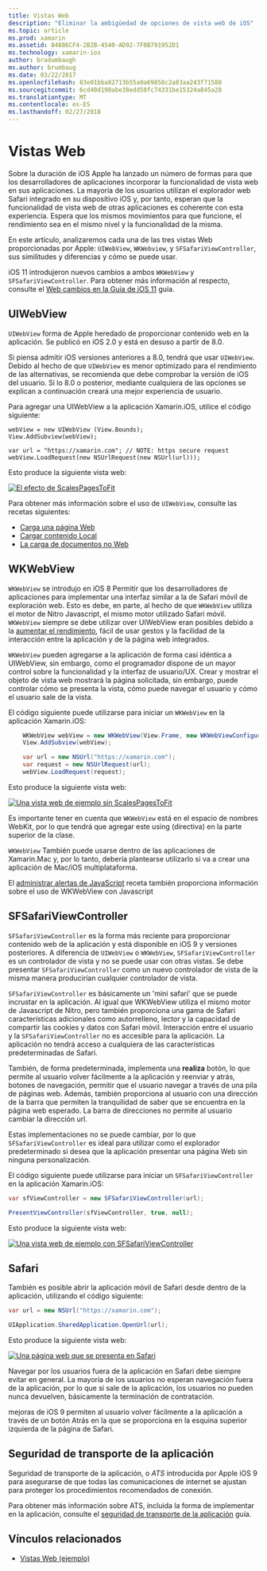```yaml
---
title: Vistas Web
description: "Eliminar la ambigüedad de opciones de vista web de iOS"
ms.topic: article
ms.prod: xamarin
ms.assetid: 84886CF4-2B2B-4540-AD92-7F0B791952D1
ms.technology: xamarin-ios
author: bradumbaugh
ms.author: brumbaug
ms.date: 03/22/2017
ms.openlocfilehash: 83e01bba82713b55a0a69858c2a83aa243f71588
ms.sourcegitcommit: 6cd40d190abe38edd50fc74331be15324a845a28
ms.translationtype: MT
ms.contentlocale: es-ES
ms.lasthandoff: 02/27/2018
---
```

# <a name="web-views"></a>Vistas Web

Sobre la duración de iOS Apple ha lanzado un número de formas para que los desarrolladores de aplicaciones incorporar la funcionalidad de vista web en sus aplicaciones. La mayoría de los usuarios utilizan el explorador web Safari integrado en su dispositivo iOS y, por tanto, esperan que la funcionalidad de vista web de otras aplicaciones es coherente con esta experiencia. Espera que los mismos movimientos para que funcione, el rendimiento sea en el mismo nivel y la funcionalidad de la misma.

En este artículo, analizaremos cada una de las tres vistas Web proporcionadas por Apple: `UIWebView`, `WKWebview`, y `SFSafariViewController`, sus similitudes y diferencias y cómo se puede usar. 

iOS 11 introdujeron nuevos cambios a ambos `WKWebView` y `SFSafariViewController`. Para obtener más información al respecto, consulte el [Web cambios en la Guía de iOS 11](~/ios/platform/introduction-to-ios11/web.md) guía.

## <a name="uiwebview"></a>UIWebView

`UIWebView` forma de Apple heredado de proporcionar contenido web en la aplicación. Se publicó en iOS 2.0 y está en desuso a partir de 8.0.

Si piensa admitir iOS versiones anteriores a 8.0, tendrá que usar `UIWebView`. Debido al hecho de que `UIWebView` es menor optimizado para el rendimiento de las alternativas, se recomienda que debe comprobar la versión de iOS del usuario. Si lo 8.0 o posterior, mediante cualquiera de las opciones se explican a continuación creará una mejor experiencia de usuario.
 
Para agregar una UIWebView a la aplicación Xamarin.iOS, utilice el código siguiente:
 
```
webView = new UIWebView (View.Bounds);
View.AddSubview(webView);

var url = "https://xamarin.com"; // NOTE: https secure request
webView.LoadRequest(new NSUrlRequest(new NSUrl(url)));
```

Esto produce la siguiente vista web:

[ ![](uiwebview-images/webview.png "El efecto de ScalesPagesToFit")](uiwebview-images/webview.png)

Para obtener más información sobre el uso de `UIWebView`, consulte las recetas siguientes:


- [Carga una página Web](https://developer.xamarin.com/recipes/ios/content_controls/web_view/load_a_web_page/)
- [Cargar contenido Local](https://developer.xamarin.com/recipes/ios/content_controls/web_view/load_local_content/)
- [La carga de documentos no Web](https://developer.xamarin.com/recipes/ios/content_controls/web_view/load_non-web_documents/)

## <a name="wkwebview"></a>WKWebView

`WKWebView` se introdujo en iOS 8 Permitir que los desarrolladores de aplicaciones para implementar una interfaz similar a la de Safari móvil de exploración web. Esto es debe, en parte, al hecho de que `WKWebView` utiliza el motor de Nitro Javascript, el mismo motor utilizado Safari móvil. `WKWebView` siempre se debe utilizar over UIWebView eran posibles debido a la [aumentar el rendimiento](http://blog.initlabs.com/post/100113463211/wkwebview-vs-uiwebview), fácil de usar gestos y la facilidad de la interacción entre la aplicación y de la página web integrados.
  
`WKWebView` pueden agregarse a la aplicación de forma casi idéntica a UIWebView, sin embargo, como el programador dispone de un mayor control sobre la funcionalidad y la interfaz de usuario/UX. Crear y mostrar el objeto de vista web mostrará la página solicitada, sin embargo, puede controlar cómo se presenta la vista, cómo puede navegar el usuario y cómo el usuario sale de la vista.  

El código siguiente puede utilizarse para iniciar un `WKWebView` en la aplicación Xamarin.iOS:

```csharp
    WKWebView webView = new WKWebView(View.Frame, new WKWebViewConfiguration());
    View.AddSubview(webView);

    var url = new NSUrl("https://xamarin.com");
    var request = new NSUrlRequest(url);
    webView.LoadRequest(request);
```

Esto produce la siguiente vista web:

[ ![](uiwebview-images/wkwebview.png "Una vista web de ejemplo sin ScalesPagesToFit")](uiwebview-images/wkwebview.png)

Es importante tener en cuenta que `WKWebView` está en el espacio de nombres WebKit, por lo que tendrá que agregar este using (directiva) en la parte superior de la clase.

`WKWebView` También puede usarse dentro de las aplicaciones de Xamarin.Mac y, por lo tanto, debería plantearse utilizarlo si va a crear una aplicación de Mac/iOS multiplataforma.

El [administrar alertas de JavaScript](https://developer.xamarin.com/recipes/ios/content_controls/web_view/handle_javascript_alerts/) receta también proporciona información sobre el uso de WKWebView con Javascript

<a name="safariviewcontroller" />

## <a name="sfsafariviewcontroller"></a>SFSafariViewController
 
 `SFSafariViewController` es la forma más reciente para proporcionar contenido web de la aplicación y está disponible en iOS 9 y versiones posteriores. A diferencia de `UIWebView` o `WKWebView`, `SFSafariViewController` es un controlador de vista y no se puede usar con otras vistas. Se debe presentar `SFSafariViewController` como un nuevo controlador de vista de la misma manera producirían cualquier controlador de vista.
 
 `SFSafariViewController` es básicamente un 'mini safari' que se puede incrustar en la aplicación. Al igual que WKWebView utiliza el mismo motor de Javascript de Nitro, pero también proporciona una gama de Safari características adicionales como autorrelleno, lector y la capacidad de compartir las cookies y datos con Safari móvil. Interacción entre el usuario y la `SFSafariViewController` no es accesible para la aplicación. La aplicación no tendrá acceso a cualquiera de las características predeterminadas de Safari.
 
También, de forma predeterminada, implementa una **realiza** botón, lo que permite al usuario volver fácilmente a la aplicación y reenviar y atrás, botones de navegación, permitir que el usuario navegar a través de una pila de páginas web. Además, también proporciona al usuario con una dirección de la barra que permiten la tranquilidad de saber que se encuentra en la página web esperado. La barra de direcciones no permite al usuario cambiar la dirección url. 

Estas implementaciones no se puede cambiar, por lo que `SFSafariViewController` es ideal para utilizar como el explorador predeterminado si desea que la aplicación presentar una página Web sin ninguna personalización.

El código siguiente puede utilizarse para iniciar un `SFSafariViewController` en la aplicación Xamarin.iOS:

```csharp
var sfViewController = new SFSafariViewController(url);

PresentViewController(sfViewController, true, null);
```

Esto produce la siguiente vista web:

[ ![](uiwebview-images/sfsafariviewcontroller.png "Una vista web de ejemplo con SFSafariViewController")](uiwebview-images/sfsafariviewcontroller.png)

## <a name="safari"></a>Safari

También es posible abrir la aplicación móvil de Safari desde dentro de la aplicación, utilizando el código siguiente:

```csharp
var url = new NSUrl("https://xamarin.com");

UIApplication.SharedApplication.OpenUrl(url);

```

Esto produce la siguiente vista web:

[ ![](uiwebview-images/safari.png "Una página web que se presenta en Safari")](uiwebview-images/safari.png)

Navegar por los usuarios fuera de la aplicación en Safari debe siempre evitar en general. La mayoría de los usuarios no esperan navegación fuera de la aplicación, por lo que si sale de la aplicación, los usuarios no pueden nunca devuelven, básicamente la terminación de contratación.

mejoras de iOS 9 permiten al usuario volver fácilmente a la aplicación a través de un botón Atrás en la que se proporciona en la esquina superior izquierda de la página de Safari.

## <a name="app-transport-security"></a>Seguridad de transporte de la aplicación

Seguridad de transporte de la aplicación, o *ATS* introducida por Apple iOS 9 para asegurarse de que todas las comunicaciones de internet se ajustan para proteger los procedimientos recomendados de conexión.

Para obtener más información sobre ATS, incluida la forma de implementar en la aplicación, consulte el [seguridad de transporte de la aplicación](~/ios/app-fundamentals/ats.md) guía.

## <a name="related-links"></a>Vínculos relacionados

- [Vistas Web (ejemplo)](https://developer.xamarin.com/samples/monotouch/WebView/)
